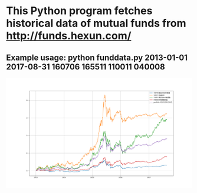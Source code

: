 # This Python program fetches historical data of mutual funds from http://funds.hexun.com/

## Example usage: python funddata.py 2013-01-01 2017-08-31 160706 165511 110011 040008

![Screenshot](screenshot.png)
